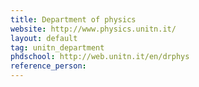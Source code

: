 ```yaml
---
title: Department of physics
website: http://www.physics.unitn.it/
layout: default
tag: unitn_department
phdschool: http://web.unitn.it/en/drphys
reference_person: 
---
```

